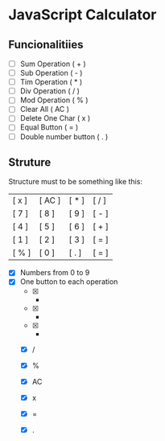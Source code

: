 <h1>JavaScript Calculator</h1>

<h2>Funcionalitiies</h2>

 - [ ] Sum Operation ( + )
 - [ ] Sub Operation ( - )
 - [ ] Tim Operation ( * )
 - [ ] Div Operation ( / )
 - [ ] Mod Operation ( % )
 - [ ] Clear All ( AC )
 - [ ] Delete One Char (  x )
 - [ ] Equal Button ( = )
 - [ ] Double number button ( . )

<h2>Struture</h2>
<p>
Structure must to be something like this:
<table>
    <tr>
        <td>[ x ]</td>
        <td>[ AC ]</td>
        <td>[ * ]</td>
        <td>[ / ]</td>
    </tr>
    <tr>
        <td>[ 7 ]</td>
        <td>[ 8 ]</td>
        <td>[ 9 ]</td>
        <td>[ - ]</td>
    </tr>
    <tr>
        <td>[ 4 ]</td>
        <td>[ 5 ]</td>
        <td>[ 6 ]</td>
        <td>[ + ]</td>
    </tr>
    <tr>
        <td>[ 1 ]</td>
        <td>[ 2 ]</td>
        <td>[ 3 ]</td>
        <td>[ = ]</td>
    </tr>
    <tr>
        <td>[ % ]</td>
        <td>[ 0 ]</td>
        <td>[ . ]</td>
        <td>[ = ]</td>
    </tr>
</table>
</p>
 
 - [x] Numbers from 0 to 9
 - [x] One button to each operation
    - [x] +
    - [x] -
    - [x] *
    - [x] /
    - [x] %
    - [x] AC
    - [x] x
    - [x] =
    - [x] .

